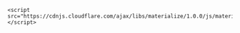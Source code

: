     <script src="https://cdnjs.cloudflare.com/ajax/libs/materialize/1.0.0/js/materialize.min.js"></script>